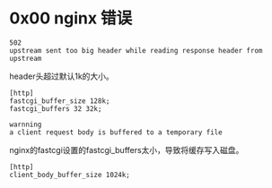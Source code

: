 # 0x00 nginx 错误

```
502
upstream sent too big header while reading response header from upstream
```

header头超过默认1k的大小。

```
[http]
fastcgi_buffer_size 128k;
fastcgi_buffers 32 32k;
```

```
warnning
a client request body is buffered to a temporary file 
```
nginx的fastcgi设置的fastcgi_buffers太小，导致将缓存写入磁盘。


```
[http]
client_body_buffer_size 1024k;

```


